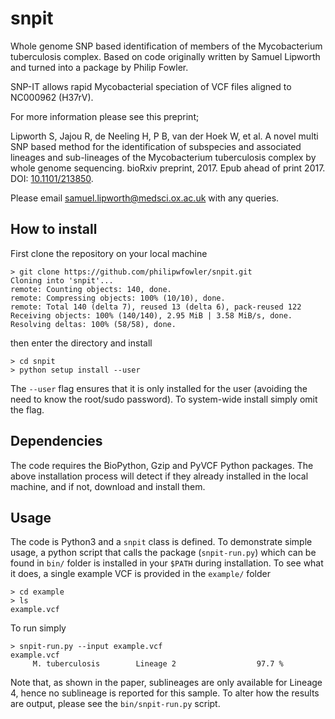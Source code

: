 # snpit

Whole genome SNP based identification of members of the Mycobacterium tuberculosis complex. Based on code originally written by Samuel Lipworth and turned into a package by Philip Fowler.

SNP-IT allows rapid Mycobacterial speciation of VCF files aligned to NC000962 (H37rV).

For more information please see this preprint;

Lipworth S, Jajou R, de Neeling H, P B, van der Hoek W, et al. A novel multi SNP based method for the identification of subspecies and associated lineages and sub-lineages of the Mycobacterium tuberculosis complex by whole genome sequencing. bioRxiv preprint, 2017. Epub ahead of print 2017. DOI: [10.1101/213850](https://doi.org/10.1101/213850).

Please email samuel.lipworth@medsci.ox.ac.uk with any queries.

## How to install

First clone the repository on your local machine

```   
> git clone https://github.com/philipwfowler/snpit.git
Cloning into 'snpit'...
remote: Counting objects: 140, done.
remote: Compressing objects: 100% (10/10), done.
remote: Total 140 (delta 7), reused 13 (delta 6), pack-reused 122
Receiving objects: 100% (140/140), 2.95 MiB | 3.58 MiB/s, done.
Resolving deltas: 100% (58/58), done.
```   
then enter the directory and install
```
> cd snpit
> python setup install --user
```
The `--user` flag ensures that it is only installed for the user (avoiding the need to know the root/sudo password). To system-wide install simply omit the flag.

## Dependencies

The code requires the BioPython, Gzip and PyVCF Python packages. The above installation process will detect if they already installed in the local machine, and if not, download and install them.

## Usage

The code is Python3 and a `snpit` class is defined. To demonstrate simple usage, a python script that calls the package (`snpit-run.py`) which can be found in `bin/` folder is installed in your `$PATH` during installation. To see what it does, a single example VCF is provided in the `example/` folder

```
> cd example
> ls
example.vcf
```

To run simply
```
> snpit-run.py --input example.vcf 
example.vcf
     M. tuberculosis        Lineage 2                  97.7 %
```
Note that, as shown in the paper, sublineages are only available for Lineage 4, hence no sublineage is reported for this sample. To alter how the results are output, please see the `bin/snpit-run.py` script.

